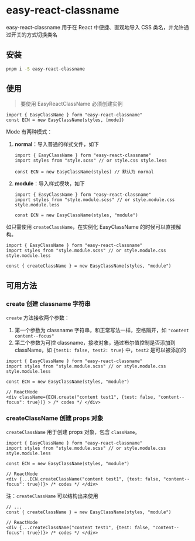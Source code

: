 # easy-react-classname
easy-react-classname 用于在 React 中便捷、直观地导入 CSS 类名，并允许通过开关的方式切换类名



## 安装

```bash
pnpm i -S easy-react-classname
```



## 使用

>   要使用 EasyReactClassName 必须创建实例

```tsx
import { EasyClassName } form "easy-react-classname"
const ECN = new EasyClassName(styles, [mode])
```

Mode 有两种模式：

1.   **normal**：导入普通的样式文件，如下

     ```tsx
     import { EasyClassName } form "easy-react-classname"
     import styles from "style.scss" // or style.css style.less
     
     const ECN = new EasyClassName(styles) // 默认为 normal
     ```

2.   **module**：导入样式模块，如下

     ```tsx
     import { EasyClassName } form "easy-react-classname"
     import styles from "style.module.scss" // or style.module.css style.module.less
     
     const ECN = new EasyClassName(styles, "module")
     ```

如只需使用 `createClassName`，在实例化 EasyClassName 的时候可以直接解构。

```tsx
import { EasyClassName } form "easy-react-classname"
import styles from "style.module.scss" // or style.module.css style.module.less

const { createClassName } = new EasyClassName(styles, "module")
```



## 可用方法

### create 创建 classname 字符串

`create` 方法接收两个参数：

1.   第一个参数为 classname 字符串，和正常写法一样，空格隔开，如 `"content content--focus"`
2.   第二个参数为可控 classname，接收对象，通过布尔值控制是否添加到 className，如 `{test1: false, test2: true}` 中，`test2` 是可以被添加的

```tsx
import { EasyClassName } form "easy-react-classname"
import styles from "style.module.scss" // or style.module.css style.module.less

const ECN = new EasyClassName(styles, "module")

// ReactNode
<div className={ECN.create("content test1", {test: false, "content--focus": true})} > /* codes */ </div>
```

### createClassName 创建 props 对象

`createClassName` 用于创建 props 对象，包含 `className`。

```tsx
import { EasyClassName } form "easy-react-classname"
import styles from "style.module.scss" // or style.module.css style.module.less

const ECN = new EasyClassName(styles, "module")

// ReactNode
<div {...ECN.createClassName("content test1", {test: false, "content--focus": true})}> /* codes */ </div>
```

注：`createClassName` 可以结构出来使用

```tsx
// ...
const { createClassName } = new EasyClassName(styles, "module")

// ReactNode
<div {...createClassName("content test1", {test: false, "content--focus": true})}> /* codes */ </div>
```

